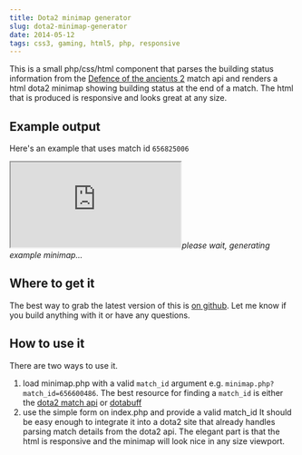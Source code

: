 ```yaml
---
title: Dota2 minimap generator
slug: dota2-minimap-generator
date: 2014-05-12
tags: css3, gaming, html5, php, responsive
---
```


This is a small php/css/html component that parses the building status information from the [Defence of the ancients 2][1] match api and renders a html dota2 minimap showing building status at the end of a match. The html that is produced is responsive and looks great at any size.

## Example output

Here's an example that uses match id `656825006`

<div class="embed-responsive embed-responsive-square"><iframe name="minimap_example" src="http://lendmeyourear.net/bits/dota2/minimap/minimap.php?match_id=656825006"></iframe><em>please wait, generating example minimap...</em></div>

## Where to get it

The best way to grab the latest version of this is [on github][2]. Let me know if you build anything with it or have any questions.

## How to use it

There are two ways to use it.

1.  load minimap.php with a valid `match_id` argument e.g. `minimap.php?match_id=656600486`. The best resource for finding a `match_id` is either the [dota2 match api][3] or [dotabuff][4]
2.  use the simple form on index.php and provide a valid match_id It should be easy enough to integrate it into a dota2 site that already handles parsing match details from the dota2 api. The elegant part is that the html is responsive and the minimap will look nice in any size viewport.

[1]: http://dota2.com
[2]: https://github.com/leejordan/dota2minimap
[3]: https://wiki.teamfortress.com/wiki/WebAPI#Dota_2
[4]: https://www.dotabuff.com/matches
